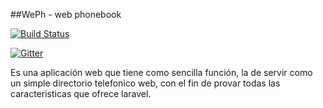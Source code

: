 ﻿##WePh - web phonebook

[![Build Status](https://travis-ci.org/jovib/weph.svg?branch=master)](https://travis-ci.org/jovib/weph)

[![Gitter](https://badges.gitter.im/Join%20Chat.svg)](https://gitter.im/jovib/weph?utm_source=badge&utm_medium=badge&utm_campaign=pr-badge)

Es una aplicación web que tiene como sencilla función, la de servir como un simple directorio telefonico web, con el fin de provar todas las caracteristicas que ofrece laravel.
